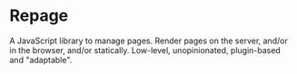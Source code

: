 # Repage

A JavaScript library to manage pages.
Render pages on the server, and/or in the browser, and/or statically.
Low-level, unopinionated, plugin-based and "adaptable".
